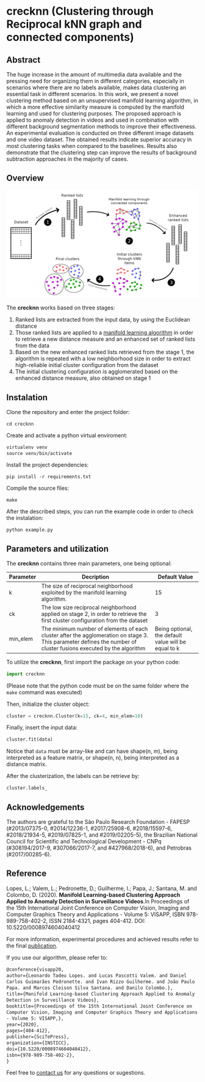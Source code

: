 # crecknn (Clustering through Reciprocal kNN graph and connected components)

## Abstract

The huge increase in the amount of multimedia data available and the pressing need for organizing them in different categories, especially in scenarios where there are no labels available, makes data clustering an essential task in different scenarios.
In this work, we present a novel clustering method based on an unsupervised manifold learning algorithm, in which a more effective similarity measure is computed by the manifold learning and used for clustering purposes.
The proposed approach is applied to anomaly detection in videos and used in combination with different background segmentation methods to improve their effectiveness.
An experimental evaluation is conducted on three different image datasets and one video dataset.
The obtained results indicate superior accuracy in most clustering tasks when compared to the baselines.
Results also demonstrate that the clustering step can improve the results of background subtraction approaches in the majority of cases.

## Overview

![Process Workflow](/img/process_image.png)

The **crecknn** works based on three stages:

1. Ranked lists are extracted from the input data, by using the Euclidean distance
2. Those ranked lists are applied to a [manifold learning algorithm](https://www.sciencedirect.com/science/article/abs/pii/S0031320317301978) in order to retrieve a new distance measure and an enhanced set of ranked lists from the data
2. Based on the new enhanced ranked lists retrieved from the stage 1, the algorithm is repeated with a low neighborhood size in order to extract high-reliable initial cluster configuration from the dataset
3. The initial clustering configuration is agglomerated based on the enhanced distance measure, also obtained on stage 1


## Instalation

Clone the repository and enter the project folder:

```
cd crecknn
```

Create and activate a python virtual enviroment:

```
virtualenv venv
source venv/bin/activate
```

Install the project dependencies:

```
pip install -r requirements.txt
```

Compile the source files:

```
make
```

After the described steps, you can run the example code in order to check the instalation:

```
python example.py
```

## Parameters and utilization

The **crecknn** contains three main parameters, one being optional:

Parameter | Decription | Default Value
--------- | ---------- | -------------
k | The size of reciprocal neighborhood exploited by the manifold learning algorithm. | 15
ck | The low size reciprocal neighborhood applied on stage 2, in order to retrieve the first cluster configuration from the dataset | 3
min_elem | The minimum number of elements of each cluster after the agglomeration on stage 3. This parameter defines the number of cluster fusions executed by the algorithm | Being optional, the default value will be equal to k

To utilize the **crecknn**, first import the package on your python code:

```python
import crecknn
```
(Please note that the python code must be on the same folder where the `make` command was executed)

Then, initialize the cluster object:

```python
cluster = crecknn.Cluster(k=15, ck=4, min_elem=10)
```

Finally, insert the input data:

```python
cluster.fit(data)
```

Notice that `data` must be array-like and can have shape(n, m), being interpreted as a feature matrix, or shape(n, n), being interpreted as a distance matrix.

After the clusterization, the labels can be retrieve by:

```python
cluster.labels_
```

## Acknowledgements

The authors are grateful to the São Paulo Research Foundation - FAPESP (#2013/07375-0, #2014/12236-1, #2017/25908-6, #2018/15597-6, #2018/21934-5, #2019/07825-1, and #2019/02205-5), the Brazilian National Council for Scientific and Technological Development - CNPq (#308194/2017-9, #307066/2017-7, and #427968/2018-6), and Petrobras (#2017/00285-6).

## Reference

Lopes, L.; Valem, L.; Pedronette, D.; Guilherme, I.; Papa, J.; Santana, M. and Colombo, D. (2020). **Manifold Learning-based Clustering Approach Applied to Anomaly Detection in Surveillance Videos**.In Proceedings of the 15th International Joint Conference on Computer Vision, Imaging and Computer Graphics Theory and Applications - Volume 5: VISAPP, ISBN 978-989-758-402-2, ISSN 2184-4321, pages 404-412. DOI: 10.5220/0008974604040412

For more information, experimental procedures and achieved results refer to the final [publication](https://www.scitepress.org/PublicationsDetail.aspx?ID=XNW/adjpjh0=&t=1).

If you use our algorithm, please refer to:

```
@conference{visapp20,
author={Leonardo Tadeu Lopes. and Lucas Pascotti Valem. and Daniel Carlos Guimarães Pedronette. and Ivan Rizzo Guilherme. and João Paulo Papa. and Marcos Cleison Silva Santana. and Danilo Colombo.},
title={Manifold Learning-based Clustering Approach Applied to Anomaly Detection in Surveillance Videos},
booktitle={Proceedings of the 15th International Joint Conference on Computer Vision, Imaging and Computer Graphics Theory and Applications - Volume 5: VISAPP,},
year={2020},
pages={404-412},
publisher={SciTePress},
organization={INSTICC},
doi={10.5220/0008974604040412},
isbn={978-989-758-402-2},
}
``` 


Feel free to [contact us](mailto:leonardo.lopes@unesp.br) for any questions or sugestions.